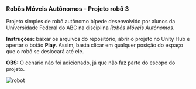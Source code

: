 ### Robôs Móveis Autônomos - Projeto robô 3

Projeto simples de robô autônomo bípede desenvolvido por alunos da Universidade Federal do ABC na disciplina *Robôs Móveis Autônomos*.

**Instruções:** baixar os arquivos do repositório, abrir o projeto no Unity Hub e apertar o botão **Play**. Assim, basta clicar em qualquer posição do espaço que o robô se deslocará até ele.

**OBS:** O cenário não foi adicionado, já que não faz parte do escopo do projeto.

![robot](https://user-images.githubusercontent.com/112674896/188277097-c4c88c98-3c3b-459d-b01c-b673ae229918.jpg)
